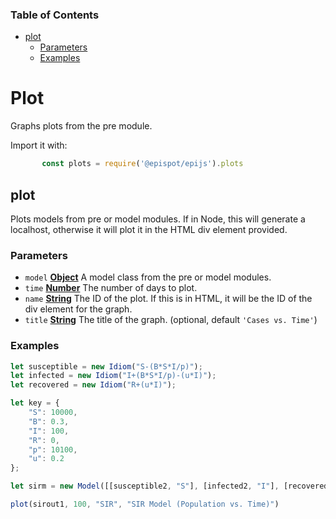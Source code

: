 <!-- Generated by documentation.js. Update this documentation by updating the source code. -->

### Table of Contents


*   [plot][2]
    *   [Parameters][3]
    *   [Examples][4]

# Plot

Graphs plots from the pre module.

Import it with:
```javascript
       const plots = require('@epispot/epijs').plots
```
## plot

Plots models from pre or model modules. If in Node, this will generate a localhost, otherwise it will plot it in the HTML div element provided.

### Parameters

*   `model` **[Object][5]** A model class from the pre or model modules.
*   `time` **[Number][6]** The number of days to plot.
*   `name` **[String][7]** The ID of the plot. If this is in HTML, it will be the ID of the div element for the graph.
*   `title` **[String][7]** The title of the graph. (optional, default `'Cases vs. Time'`)

### Examples

```javascript
let susceptible = new Idiom("S-(B*S*I/p)");
let infected = new Idiom("I+(B*S*I/p)-(u*I)");
let recovered = new Idiom("R+(u*I)");

let key = {
    "S": 10000,
    "B": 0.3,
    "I": 100,
    "R": 0,
    "p": 10100,
    "u": 0.2
};

let sirm = new Model([[susceptible2, "S"], [infected2, "I"], [recovered2, "R"]], key)

plot(sirout1, 100, "SIR", "SIR Model (Population vs. Time)")
```

[1]: #http

[2]: #plot

[3]: #parameters

[4]: #examples

[5]: https://developer.mozilla.org/docs/Web/JavaScript/Reference/Global_Objects/Object

[6]: https://developer.mozilla.org/docs/Web/JavaScript/Reference/Global_Objects/Number

[7]: https://developer.mozilla.org/docs/Web/JavaScript/Reference/Global_Objects/String
